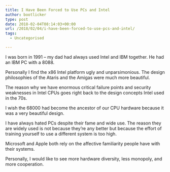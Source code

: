 ```yaml
---
title: I Have Been Forced to Use PCs and Intel
author: bootlicker
type: post
date: 2018-02-04T08:14:03+00:00
url: /2018/02/04/i-have-been-forced-to-use-pcs-and-intel/
tags:
  - Uncategorised

---
```

I was born in 1991 &#8211; my dad had always used Intel and IBM together. He had an IBM PC with a 8088.

Personally I find the x86 Intel platform ugly and unparsimonious. The design philosophies of the Ataris and the Amigas were much more beautiful.

The reason why we have enormous critical failure points and security weaknesses in Intel CPUs goes right back to the design concepts Intel used in the 70s.

I wish the 68000 had become the ancestor of our CPU hardware because it was a very beautiful design.

I have always hated PCs despite their fame and wide use. The reason they are widely used is not because they&#8217;re any better but because the effort of training yourself to use a different system is too high.

Microsoft and Apple both rely on the affective familiarity people have with their systems.

Personally, I would like to see more hardware diversity, less monopoly, and more cooperation.
